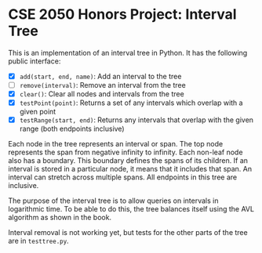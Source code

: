 # CSE 2050 Honors Project: Interval Tree

This is an implementation of an interval tree in Python. It has the following public interface:

- [x] `add(start, end, name)`: Add an interval to the tree
- [ ] `remove(interval)`: Remove an interval from the tree
- [x] `clear()`: Clear all nodes and intervals from the tree
- [x] `testPoint(point)`: Returns a set of any intervals which overlap with a given point
- [x] `testRange(start, end)`: Returns any intervals that overlap with the given range (both endpoints inclusive)

Each node in the tree represents an interval or span. The top node represents the span from negative infinity to infinity. Each non-leaf node also has a boundary. This boundary defines the spans of its children. If an interval is stored in a particular node, it means that it includes that span. An interval can stretch across multiple spans. All endpoints in this tree are inclusive.

The purpose of the interval tree is to allow queries on intervals in logarithmic time. To be able to do this, the tree balances itself using the AVL algorithm as shown in the book.

Interval removal is not working yet, but tests for the other parts of the tree are in `testtree.py`.